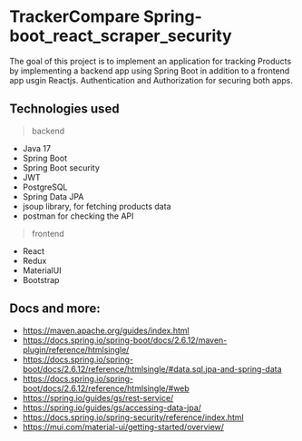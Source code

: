 # TrackerCompare Spring-boot_react_scraper_security
The goal of this project is to implement an application for tracking Products by implementing a backend app using Spring Boot in addition to a frontend app usgin Reactjs.
Authentication and Authorization for securing both apps.

## Technologies used
>backend
* Java 17
* Spring Boot
* Spring Boot security
* JWT
* PostgreSQL
* Spring Data JPA
* jsoup library, for fetching products data
* postman for checking the API
>frontend
* React
* Redux
* MaterialUI
* Bootstrap
## Docs and more:
* https://maven.apache.org/guides/index.html
* https://docs.spring.io/spring-boot/docs/2.6.12/maven-plugin/reference/htmlsingle/
* https://docs.spring.io/spring-boot/docs/2.6.12/reference/htmlsingle/#data.sql.jpa-and-spring-data
* https://docs.spring.io/spring-boot/docs/2.6.12/reference/htmlsingle/#web
* https://spring.io/guides/gs/rest-service/
* https://spring.io/guides/gs/accessing-data-jpa/
* https://docs.spring.io/spring-security/reference/index.html
* https://mui.com/material-ui/getting-started/overview/
